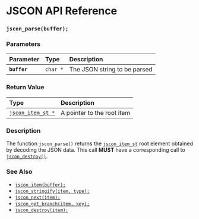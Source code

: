 # JSCON API Reference

### `jscon_parse(buffer);`

### Parameters

| Parameter | Type | Description |
| :--- | :--- | :--- |
|**`buffer`**|`char *`| The JSON string to be parsed |

### Return Value

| Type | Description |
| :--- | :--- |
|[`jscon_item_st *`](jscon_item_st.md)| A pointer to the root item |

### Description

The function `jscon_parse()` returns the [`jscon_item_st`](jscon_item_st.md) root element obtained by decoding the JSON data. This call **MUST** have a corresponding call to [`jscon_destroy()`](jscon_destroy.md).

### See Also

* [`jscon_item(buffer);`](jscon_item.md)
* [`jscon_stringify(item, type);`](jscon_stringify.md)
* [`jscon_next(item);`](jscon_next.md)
* [`jscon_get_branch(item, key);`](jscon_get_branch.md)
* [`jscon_destroy(item);`](jscon_destroy.md)
